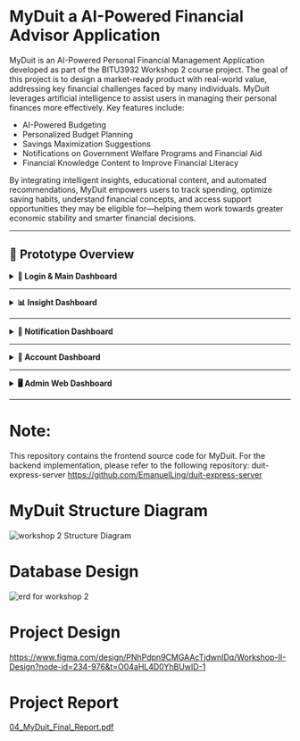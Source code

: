 # MyDuit a AI-Powered Financial Advisor Application
MyDuit is an AI-Powered Personal Financial Management Application developed as part of the BITU3932 Workshop 2 course project. The goal of this project is to design a market-ready product with real-world value, addressing key financial challenges faced by many individuals.
MyDuit leverages artificial intelligence to assist users in managing their personal finances more effectively. Key features include:

- AI-Powered Budgeting
- Personalized Budget Planning
- Savings Maximization Suggestions
- Notifications on Government Welfare Programs and Financial Aid
- Financial Knowledge Content to Improve Financial Literacy

By integrating intelligent insights, educational content, and automated recommendations, MyDuit empowers users to track spending, optimize saving habits, understand financial concepts, and access support opportunities they may be eligible for—helping them work towards greater economic stability and smarter financial decisions.

---

## 🚀 Prototype Overview

<details>
<summary><b>🔑 Login & Main Dashboard</b></summary>

| Login Screen | Main Dashboard |
|--------------|----------------|
| <img src="https://github.com/user-attachments/assets/292d194c-c204-4836-a30b-7410cfc21ee1" width="250"/> | <img src="https://github.com/user-attachments/assets/9820d9aa-7c51-451b-93e4-e407f24168c0" width="250"/> |

- Secure login/registration  
- Personalized greeting & balance visibility toggle  
- Latest transactions with category & timestamp  

</details>

---

<details>
<summary><b>📊 Insight Dashboard</b></summary>

| Budgets & Transactions | Spending Visualization |
|------------------------|------------------------|
| <img src="https://github.com/user-attachments/assets/aaf4441c-37a0-4c46-b6db-73cb66971900" width="250"/> | <img src="https://github.com/user-attachments/assets/d1ef0e1e-4297-4923-81ad-f168a01b72a8" width="250"/> |

- Manual & AI-generated budgets  
- View by latest transaction or spending category  
- Interactive pie charts showing spending patterns  

---

| AI Savings Suggestions | Budget vs Actual Spending |
|------------------------|---------------------------|
| <img alt="image" src="https://github.com/user-attachments/assets/dcfa1ce6-d191-4b9a-842a-8efb5f9e4010" width="250"/> | <img src="https://github.com/user-attachments/assets/56fa6a75-fc64-419b-8fe3-c0e3452ab30e" width="250"/> |

- Gemini-powered savings tips based on behaviour  
- Compare planned vs actual expenses  

</details>

---

<details>
<summary><b>🔔 Notification Dashboard</b></summary>

| Notification List | Detailed View |
|-------------------|--------------|
| <img src="https://github.com/user-attachments/assets/eed897a7-0ecc-4eb3-8638-00c694961089" width="250"/> <img src="https://github.com/user-attachments/assets/f11c6ba5-a1e2-410c-bf53-e5d13edad66f" width="250"/>
 | <img src="https://github.com/user-attachments/assets/a7fac111-ecc5-42e5-8344-715ed2b09d75" width="250"/> <img src="https://github.com/user-attachments/assets/0b59c119-d37e-4416-aa93-571c7df8b4dc" width="250"/>
 |

- **Green:** Govt programs & welfare alerts  
- **Blue:** Financial literacy & scam warnings  
- **Red:** Overspending or budget limit alerts  

</details>

---

<details>
<summary><b>👤 Account Dashboard</b></summary>
| Account Dashboard |
|-------------------|
<img src="https://github.com/user-attachments/assets/16fde668-5bf4-4955-bc6f-0f61d25dc53f" width="250"/>

- Edit personal details  
- Change password & update email  
- Light/dark mode toggle  
- Secure logout  

</details>

---

<details>
<summary><b>🖥 Admin Web Dashboard</b></summary>

| Admin Content List | Edit Post |
|--------------------|-----------|
| <img src="https://github.com/user-attachments/assets/42dcccb3-8735-428a-9132-a1aa7b7d2310" width="400"/> | <img src="https://github.com/user-attachments/assets/950cf617-eb8f-4fd7-8933-70f8b7060846" width="400"/> |

- CRUD for notifications & financial tips  
- Categorization & image uploads  
- Real-time updates to user app  

</details>

---
# Note: 
This repository contains the frontend source code for MyDuit. For the backend implementation, please refer to the following repository: duit-express-server
https://github.com/EmanuelLing/duit-express-server

# MyDuit Structure Diagram
![workshop 2 Structure Diagram](https://github.com/user-attachments/assets/26936665-d854-42f3-884b-554ccbb52ed9)

# Database Design
![erd for workshop 2](https://github.com/user-attachments/assets/3e16e3b8-8825-4182-8c1e-7756f712d661)

# Project Design
https://www.figma.com/design/PNhPdpn9CMGAAcTjdwnIDq/Workshop-II-Design?node-id=234-976&t=O04aHL4D0YhBUwID-1


# Project Report
[04_MyDuit_Final_Report.pdf](https://github.com/user-attachments/files/20271992/04_MyDuit_Final_Report.pdf)

